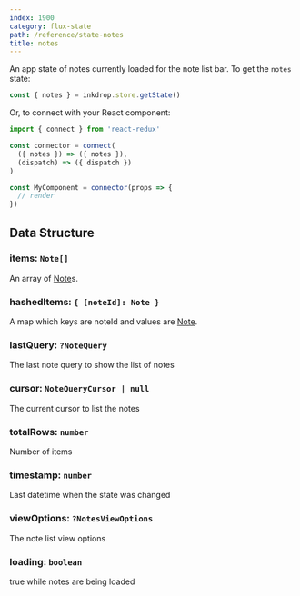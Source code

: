 ```yaml
---
index: 1900
category: flux-state
path: /reference/state-notes
title: notes
---
```


An app state of notes currently loaded for the note list bar.
To get the `notes` state:

```js
const { notes } = inkdrop.store.getState()
```

Or, to connect with your React component:

```js
import { connect } from 'react-redux'

const connector = connect(
  ({ notes }) => ({ notes }),
  (dispatch) => ({ dispatch })
)

const MyComponent = connector(props => {
  // render
})
```

## Data Structure

### items: `Note[]`

An array of [Note][Note]s.

### hashedItems: `{ [noteId]: Note }`

A map which keys are noteId and values are [Note][Note].

### lastQuery: `?NoteQuery`

The last note query to show the list of notes

### cursor: `NoteQueryCursor | null`

The current cursor to list the notes

### totalRows: `number`

Number of items

### timestamp: `number`

Last datetime when the state was changed

### viewOptions: `?NotesViewOptions`

The note list view options

### loading: `boolean`

true while notes are being loaded

[Note]: /reference/data-models#a-nameresource-notenotea
